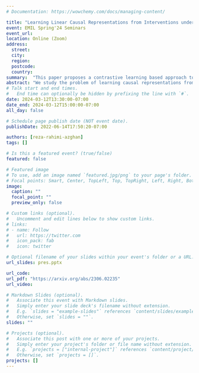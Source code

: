 ```yaml
---
# Documentation: https://wowchemy.com/docs/managing-content/

title: "Learning Linear Causal Representations from Interventions under General Nonlinear Mixing"
event: EMIL Spring'24 Seminars
event_url:
location: Online (Zoom)
address:
  street:
  city:
  region:
  postcode:
  country:
summary:  "This paper proposes a contrastive learning based approach to solve the problem of causal representation learning, under the assumption of linear-gaussian representation, and a non-linear mixing function"
abstract: "We study the problem of learning causal representations from unknown, latent interventions in a general setting, where the latent distribution is Gaussian but the mixing function is completely general. We prove strong identifiability results given unknown single-node interventions, i.e., without having access to the intervention targets. This generalizes prior works which have focused on weaker classes, such as linear maps or paired counterfactual data. This is also the first instance of identifiability from non-paired interventions for deep neural network embeddings and general causal structures. Our proof relies on carefully uncovering the highdimensional geometric structure present in the data distribution after a non-linear density transformation, which we capture by analyzing quadratic forms of precision matrices of the latent distributions. Finally, we propose a contrastive algorithm to identify the latent variables in practice and evaluate its performance on various tasks."
# Talk start and end times.
#   End time can optionally be hidden by prefixing the line with `#`.
date: 2024-03-12T13:30:00-07:00
date_end: 2024-03-12T15:00:00-07:00
all_day: false

# Schedule page publish date (NOT event date).
publishDate: 2022-06-14T17:50:20-07:00

authors: [reza-rahimi-azghan]
tags: []

# Is this a featured event? (true/false)
featured: false

# Featured image
# To use, add an image named `featured.jpg/png` to your page's folder.
# Focal points: Smart, Center, TopLeft, Top, TopRight, Left, Right, BottomLeft, Bottom, BottomRight.
image:
  caption: ""
  focal_point: ""
  preview_only: false

# Custom links (optional).
#   Uncomment and edit lines below to show custom links.
# links:
# - name: Follow
#   url: https://twitter.com
#   icon_pack: fab
#   icon: twitter

# Optional filename of your slides within your event's folder or a URL.
url_slides: pres.pptx

url_code:
url_pdf: "https://arxiv.org/abs/2306.02235"
url_video:

# Markdown Slides (optional).
#   Associate this event with Markdown slides.
#   Simply enter your slide deck's filename without extension.
#   E.g. `slides = "example-slides"` references `content/slides/example-slides.md`.
#   Otherwise, set `slides = ""`.
slides: ""

# Projects (optional).
#   Associate this post with one or more of your projects.
#   Simply enter your project's folder or file name without extension.
#   E.g. `projects = ["internal-project"]` references `content/project/deep-learning/index.md`.
#   Otherwise, set `projects = []`.
projects: []
---
```

